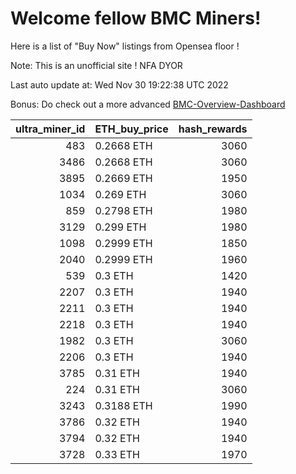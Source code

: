 # Welcome fellow BMC Miners!
Here is a list of "Buy Now" listings from Opensea floor !

Note: This is an unofficial site ! NFA DYOR

Last auto update at: Wed Nov 30 19:22:38 UTC 2022

Bonus: Do check out a more advanced [BMC-Overview-Dashboard](https://dune.com/defifunk/BMC-Overview-Dashboard)


|   ultra_miner_id | ETH_buy_price   |   hash_rewards |
|-----------------:|:----------------|---------------:|
|              483 | 0.2668 ETH      |           3060 |
|             3486 | 0.2668 ETH      |           3060 |
|             3895 | 0.2669 ETH      |           1950 |
|             1034 | 0.269 ETH       |           3060 |
|              859 | 0.2798 ETH      |           1980 |
|             3129 | 0.299 ETH       |           1980 |
|             1098 | 0.2999 ETH      |           1850 |
|             2040 | 0.2999 ETH      |           1960 |
|              539 | 0.3 ETH         |           1420 |
|             2207 | 0.3 ETH         |           1940 |
|             2211 | 0.3 ETH         |           1940 |
|             2218 | 0.3 ETH         |           1940 |
|             1982 | 0.3 ETH         |           3060 |
|             2206 | 0.3 ETH         |           1940 |
|             3785 | 0.31 ETH        |           1940 |
|              224 | 0.31 ETH        |           3060 |
|             3243 | 0.3188 ETH      |           1990 |
|             3786 | 0.32 ETH        |           1940 |
|             3794 | 0.32 ETH        |           1940 |
|             3728 | 0.33 ETH        |           1970 |